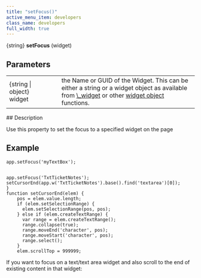 ```yaml
---
title: "setFocus()"
active_menu_item: developers
class_name: developers
full_width: true
---
```



{string} **setFocus** (widget)

## Parameters

<table>
<tr>
<td width="158">
{string | object} widget

</td>
<td width="20">
</td>
<td width="702">
    the Name or GUID of the Widget. This can be either a string or a widget object as available from <a href="/developers/user-guide/scripting-apis/client-api/objects-titbits/ref-widget">\_widget</a> or other <a href="/developers/user-guide/scripting-apis/client-api/objects-titbits/widget-object">widget object</a> functions.

</td>
</tr>
</table>
## Description

Use this property to set the focus to a specified widget on the page

## Example

    app.setFocus('myTextBox');
     
     
    app.setFocus('TxtTicketNotes'); 
    setCursorEnd(app.w('TxtTicketNotes').base().find('textarea')[0]);
    }
    function setCursorEnd(elem) {
        pos = elem.value.length;
        if (elem.setSelectionRange) {
          elem.setSelectionRange(pos, pos);
        } else if (elem.createTextRange) {
          var range = elem.createTextRange();
          range.collapse(true);
          range.moveEnd('character', pos);
          range.moveStart('character', pos);
          range.select();
        }
        elem.scrollTop = 999999;
     
   

If you want to focus on a text/text area widget and also scroll to the end of existing content in that widget:


